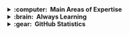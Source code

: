 <details>
  <summary><b>:computer: &nbsp;Main Areas of Expertise</b></summary>
  <br/>

![Data Analysis](https://img.shields.io/badge/DATA%20ANALYSIS-02569B.svg?&style=flat&logo=data&logoColor=white)&nbsp;
![Procurement](https://img.shields.io/badge/PROCUREMENT-6DB33F.svg?&style=flat&logo=procurement&logoColor=white)&nbsp;
![SAP Cloud Analytics](https://img.shields.io/badge/SAP%20CLOUD%20ANALYTICS-1C1C1C.svg?&style=flat&logo=sap&logoColor=white)&nbsp;
![Market Benchmarking](https://img.shields.io/badge/MARKET%20BENCHMARKING-039BE5.svg?&style=flat&logo=market&logoColor=white)&nbsp;
![Strategic Marketing](https://img.shields.io/badge/STRATEGIC%20MARKETING-DD0031.svg?&style=flat&logo=marketing&logoColor=white)&nbsp;
![KPI Management](https://img.shields.io/badge/KPI%20MANAGEMENT-888888.svg?&style=flat&logo=kpi&logoColor=white)&nbsp;
![Project Management](https://img.shields.io/badge/PROJECT%20MANAGEMENT-326CE5.svg?&style=flat&logo=project&logoColor=white)&nbsp;

</details>

<details>
  <summary><b>:brain: &nbsp;Always Learning</b></summary>
  <br/>

![Digital Transformation](https://img.shields.io/badge/DIGITAL%20TRANSFORMATION-FCC624.svg?&style=flat&logo=digital&logoColor=black)&nbsp;
![Advanced Analytics](https://img.shields.io/badge/ADVANCED%20ANALYTICS-4E9BCD.svg?&style=flat&logo=analytics&logoColor=white)&nbsp;
![Product Launch Strategies](https://img.shields.io/badge/PRODUCT%20LAUNCH%20STRATEGIES-232F3E.svg?&style=flat&logo=launch&logoColor=white)&nbsp;
![Supply Chain Management](https://img.shields.io/badge/SUPPLY%20CHAIN%20MANAGEMENT-2496ED.svg?&style=flat&logo=chain&logoColor=white)&nbsp;
![Data Visualization](https://img.shields.io/badge/DATA%20VISUALIZATION-E34F26.svg?&style=flat&logo=visualization&logoColor=white)&nbsp;

</details>

<details>
  <summary><b>:gear: &nbsp;GitHub Statistics</b></summary>
  <br/>
    <p align="center">
        <img height="137px" src="https://github-readme-streak-stats.herokuapp.com/?user=your-username&hide_border=true&theme=nightowl" />
    </p>
    <p align="center">
        <img height="137px" src="https://github-readme-stats.vercel.app/api?username=your-username&hide_title=true&hide_border=true&show_icons=true&include_all_commits=true&count_private=true&line_height=21&theme=nightowl" /> 
        <img height="137px" src="https://github-readme-stats.vercel.app/api/top-langs/?username=your-username&hide=html&hide_title=true&hide_border=true&layout=compact&langs_count=8&theme=nightowl" />
    </p>
</details>
